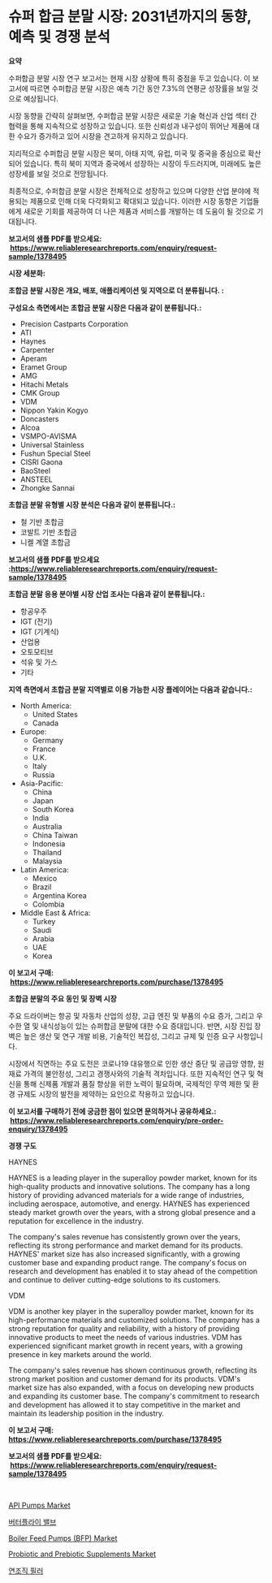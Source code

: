 <p><h1>슈퍼 합금 분말 시장: 2031년까지의 동향, 예측 및 경쟁 분석</h1></p><p><strong>요약</strong></p>
<p><p>수퍼합금 분말 시장 연구 보고서는 현재 시장 상황에 특히 중점을 두고 있습니다. 이 보고서에 따르면 수퍼합금 분말 시장은 예측 기간 동안 7.3%의 연평균 성장률을 보일 것으로 예상됩니다. </p><p>시장 동향을 간략히 살펴보면, 수퍼합금 분말 시장은 새로운 기술 혁신과 산업 섹터 간 협력을 통해 지속적으로 성장하고 있습니다. 또한 신뢰성과 내구성이 뛰어난 제품에 대한 수요가 증가하고 있어 시장을 견고하게 유지하고 있습니다.</p><p>지리적으로 수퍼합금 분말 시장은 북미, 아태 지역, 유럽, 미국 및 중국을 중심으로 확산되어 있습니다. 특히 북미 지역과 중국에서 성장하는 시장이 두드러지며, 미래에도 높은 성장세를 보일 것으로 전망됩니다.</p><p>최종적으로, 수퍼합금 분말 시장은 전체적으로 성장하고 있으며 다양한 산업 분야에 적용되는 제품으로 인해 더욱 다각화되고 확대되고 있습니다. 이러한 시장 동향은 기업들에게 새로운 기회를 제공하여 더 나은 제품과 서비스를 개발하는 데 도움이 될 것으로 기대됩니다.</p></p>
<p><strong>보고서의 샘플 PDF를 받으세요: &nbsp;<a href="https://www.reliableresearchreports.com/enquiry/request-sample/1378495">https://www.reliableresearchreports.com/enquiry/request-sample/1378495</a></strong></p>
<p><strong>시장 세분화:</strong></p>
<p><strong> 초합금 분말 시장은 개요, 배포, 애플리케이션 및 지역으로 더 분류됩니다. :</strong></p>
<p><strong>구성요소 측면에서는 초합금 분말 시장은 다음과 같이 분류됩니다.:</strong></p>
<p><ul><li>Precision Castparts Corporation</li><li>ATI</li><li>Haynes</li><li>Carpenter</li><li>Aperam</li><li>Eramet Group</li><li>AMG</li><li>Hitachi Metals</li><li>CMK Group</li><li>VDM</li><li>Nippon Yakin Kogyo</li><li>Doncasters</li><li>Alcoa</li><li>VSMPO-AVISMA</li><li>Universal Stainless</li><li>Fushun Special Steel</li><li>CISRI Gaona</li><li>BaoSteel</li><li>ANSTEEL</li><li>Zhongke Sannai</li></ul></p>
<p><strong> 초합금 분말 유형별 시장 분석은 다음과 같이 분류됩니다.:</strong></p>
<p><ul><li>철 기반 초합금</li><li>코발트 기반 초합금</li><li>니켈 계열 초합금</li></ul></p>
<p><strong>보고서의 샘플 PDF를 받으세요 :<a href="https://www.reliableresearchreports.com/enquiry/request-sample/1378495">https://www.reliableresearchreports.com/enquiry/request-sample/1378495</a></strong></p>
<p><strong> 초합금 분말 응용 분야별 시장 산업 조사는 다음과 같이 분류됩니다.:</strong></p>
<p><ul><li>항공우주</li><li>IGT (전기)</li><li>IGT (기계식)</li><li>산업용</li><li>오토모티브</li><li>석유 및 가스</li><li>기타</li></ul></p>
<p><strong>지역 측면에서 초합금 분말 지역별로 이용 가능한 시장 플레이어는 다음과 같습니다.:</strong></p>
<p><ul>
    <li>
        North America:
        <ul>
            <li>United States</li>
            <li>Canada</li>
        </ul>
    </li>
    <li>
        Europe:
        <ul>
            <li>Germany</li>
            <li>France</li>
            <li>U.K.</li>
            <li>Italy</li>
            <li>Russia</li>
        </ul>
    </li>
    <li>
        Asia-Pacific:
        <ul>
            <li>China</li>
            <li>Japan</li>
            <li>South Korea</li>
            <li>India</li>
            <li>Australia</li>
            <li>China Taiwan</li>
            <li>Indonesia</li>
            <li>Thailand</li>
            <li>Malaysia</li>
        </ul>
    </li>
    <li>
        Latin America:
        <ul>
            <li>Mexico</li>
            <li>Brazil</li>
            <li>Argentina Korea</li>
            <li>Colombia</li>
        </ul>
    </li>
    <li>
        Middle East & Africa:
        <ul>
            <li>Turkey</li>
            <li>Saudi</li>
            <li>Arabia</li>
            <li>UAE</li>
            <li>Korea</li>
        </ul>
    </li>
    </ul></p>
<p><strong>이 보고서 구매: &nbsp;<a href="https://www.reliableresearchreports.com/purchase/1378495">https://www.reliableresearchreports.com/purchase/1378495</a></strong></p>
<p><strong>초합금 분말의 주요 동인 및 장벽 시장</strong></p>
<p><p>주요 드라이버는 항공 및 자동차 산업의 성장, 고급 엔진 및 부품의 수요 증가, 그리고 우수한 열 및 내식성능이 있는 슈퍼합금 분말에 대한 수요 증대입니다. 반면, 시장 진입 장벽은 높은 생산 및 연구 개발 비용, 기술적인 복잡성, 그리고 규제 및 인증 요구 사항입니다.</p><p>시장에서 직면하는 주요 도전은 코로나19 대유행으로 인한 생산 중단 및 공급망 영향, 원재료 가격의 불안정성, 그리고 경쟁사와의 기술적 격차입니다. 또한 지속적인 연구 및 혁신을 통해 신제품 개발과 품질 향상을 위한 노력이 필요하며, 국제적인 무역 제한 및 환경 규제도 시장의 발전을 제약하는 요인으로 작용하고 있습니다.</p></p>
<p><strong>이 보고서를 구매하기 전에 궁금한 점이 있으면 문의하거나 공유하세요.: &nbsp;<a href="https://www.reliableresearchreports.com/enquiry/pre-order-enquiry/1378495">https://www.reliableresearchreports.com/enquiry/pre-order-enquiry/1378495</a></strong></p>
<p><strong>경쟁 구도</strong></p>
<p><p>HAYNES </p><p>HAYNES is a leading player in the superalloy powder market, known for its high-quality products and innovative solutions. The company has a long history of providing advanced materials for a wide range of industries, including aerospace, automotive, and energy. HAYNES has experienced steady market growth over the years, with a strong global presence and a reputation for excellence in the industry.</p><p>The company's sales revenue has consistently grown over the years, reflecting its strong performance and market demand for its products. HAYNES' market size has also increased significantly, with a growing customer base and expanding product range. The company's focus on research and development has enabled it to stay ahead of the competition and continue to deliver cutting-edge solutions to its customers.</p><p>VDM</p><p>VDM is another key player in the superalloy powder market, known for its high-performance materials and customized solutions. The company has a strong reputation for quality and reliability, with a history of providing innovative products to meet the needs of various industries. VDM has experienced significant market growth in recent years, with a growing presence in key markets around the world.</p><p>The company's sales revenue has shown continuous growth, reflecting its strong market position and customer demand for its products. VDM's market size has also expanded, with a focus on developing new products and expanding its customer base. The company's commitment to research and development has allowed it to stay competitive in the market and maintain its leadership position in the industry.</p></p>
<p><strong>이 보고서 구매: &nbsp; <a href="https://www.reliableresearchreports.com/purchase/1378495">https://www.reliableresearchreports.com/purchase/1378495</a></strong></p>
<p><strong>보고서의 샘플 PDF를 받으세요: &nbsp;<a href="https://www.reliableresearchreports.com/enquiry/request-sample/1378495">https://www.reliableresearchreports.com/enquiry/request-sample/1378495</a></strong><strong></strong></p>
<p>&nbsp;</p>
<p><p><a href="https://issuu.com/reportprime-2/docs/api-pumps-market-size-2030.pptx">API Pumps Market</a></p><p><a href="https://medium.com/@fernandotryo5lson96765/%EB%B2%84%ED%84%B0%ED%94%8C%EB%9D%BC%EC%9D%B4-%EB%B0%B8%EB%B8%8C-%EC%8B%9C%EC%9E%A5-%EB%B6%84%EC%84%9D-%EA%B8%80%EB%A1%9C%EB%B2%8C-%EC%82%B0%EC%97%85-%EC%A0%84%EB%A7%9D-%EB%B0%8F-%EC%98%88%EC%B8%A1-2024%EB%85%84%EB%B6%80%ED%84%B0-2031%EB%85%84%EA%B9%8C%EC%A7%80-df440a2790d7">버터플라이 밸브</a></p><p><a href="https://issuu.com/reportprime-2/docs/boiler-feed-pumps-bfp-market-size-2030.pptx">Boiler Feed Pumps (BFP) Market</a></p><p><a href="https://view.publitas.com/reportprime-1/probiotic-and-prebiotic-supplements-market-size-evaluating-its-market-trends-growth-and-projections-2024-2031/">Probiotic and Prebiotic Supplements Market</a></p><p><a href="https://github.com/vskv4779xr1/Market-Research-Report-List-1/blob/main/4059587577.md">연조직 필러</a></p></p>